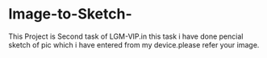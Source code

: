 # Image-to-Sketch-
This Project is Second task of LGM-VIP.in this task i have done pencial sketch of pic which i have entered from my device.please refer your image.

